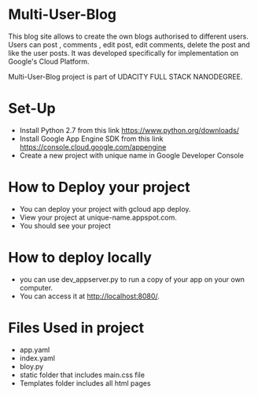 # Multi-User-Blog

This blog site allows to create the own blogs authorised to different users. Users can post , comments , edit post, edit comments, delete the post and like the user posts. It was developed specifically for implementation on Google's Cloud Platform.

Multi-User-Blog project is part of UDACITY FULL STACK NANODEGREE.

# Set-Up

* Install Python 2.7 from this link <https://www.python.org/downloads/>
* Install Google App Engine SDK from this link <https://console.cloud.google.com/appengine>
* Create a new project with unique name in Google Developer Console

# How to Deploy your project

* You can deploy your project with gcloud app deploy.
* View your project at unique-name.appspot.com.
* You should see your project

# How to deploy locally

* you can use dev_appserver.py to run a copy of your app on your own computer.
* You can access it at <http://localhost:8080/>.


# Files Used in project
* app.yaml
* index.yaml
* bloy.py
* static folder that includes main.css file
* Templates folder includes all html pages


